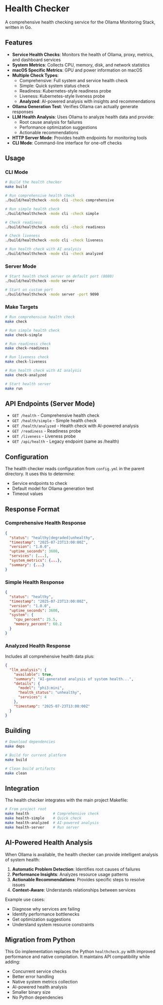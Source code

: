 # Health Checker

A comprehensive health checking service for the Ollama Monitoring Stack, written in Go.

## Features

- **Service Health Checks**: Monitors the health of Ollama, proxy, metrics, and dashboard services
- **System Metrics**: Collects CPU, memory, disk, and network statistics
- **macOS Specific Metrics**: GPU and power information on macOS
- **Multiple Check Types**:
  - Comprehensive: Full system and service health check
  - Simple: Quick system status check
  - Readiness: Kubernetes-style readiness probe
  - Liveness: Kubernetes-style liveness probe
  - **Analyzed**: AI-powered analysis with insights and recommendations
- **Ollama Generation Test**: Verifies Ollama can actually generate responses
- **LLM Health Analysis**: Uses Ollama to analyze health data and provide:
  - Root cause analysis for failures
  - Performance optimization suggestions
  - Actionable recommendations
- **HTTP Server Mode**: Provides health endpoints for monitoring tools
- **CLI Mode**: Command-line interface for one-off checks

## Usage

### CLI Mode

```bash
# Build the health checker
make build

# Run comprehensive health check
./build/healthcheck -mode cli -check comprehensive

# Run simple health check
./build/healthcheck -mode cli -check simple

# Check readiness
./build/healthcheck -mode cli -check readiness

# Check liveness
./build/healthcheck -mode cli -check liveness

# Run health check with AI analysis
./build/healthcheck -mode cli -check analyzed
```

### Server Mode

```bash
# Start health check server on default port (8080)
./build/healthcheck -mode server

# Start on custom port
./build/healthcheck -mode server -port 9090
```

### Make Targets

```bash
# Run comprehensive health check
make check

# Run simple health check
make check-simple

# Run readiness check
make check-readiness

# Run liveness check
make check-liveness

# Run health check with AI analysis
make check-analyzed

# Start health server
make run
```

## API Endpoints (Server Mode)

- `GET /health` - Comprehensive health check
- `GET /health/simple` - Simple health check
- `GET /health/analyzed` - Health check with AI-powered analysis
- `GET /readiness` - Readiness probe
- `GET /liveness` - Liveness probe
- `GET /api/health` - Legacy endpoint (same as /health)

## Configuration

The health checker reads configuration from `config.yml` in the parent directory. It uses this to determine:
- Service endpoints to check
- Default model for Ollama generation test
- Timeout values

## Response Format

### Comprehensive Health Response
```json
{
  "status": "healthy|degraded|unhealthy",
  "timestamp": "2025-07-23T13:00:00Z",
  "version": "1.0.0",
  "uptime_seconds": 3600,
  "services": [...],
  "system_metrics": {...},
  "summary": {...}
}
```

### Simple Health Response
```json
{
  "status": "healthy",
  "timestamp": "2025-07-23T13:00:00Z",
  "version": "1.0.0",
  "uptime_seconds": 3600,
  "system": {
    "cpu_percent": 25.5,
    "memory_percent": 60.2
  }
}
```

### Analyzed Health Response
Includes all comprehensive health data plus:
```json
{
  "llm_analysis": {
    "available": true,
    "summary": "AI-generated analysis of system health...",
    "details": {
      "model": "phi3:mini",
      "health_status": "unhealthy",
      "services": 4
    },
    "timestamp": "2025-07-23T13:00:00Z"
  }
}
```

## Building

```bash
# Download dependencies
make deps

# Build for current platform
make build

# Clean build artifacts
make clean
```

## Integration

The health checker integrates with the main project Makefile:

```bash
# From project root
make health           # Comprehensive check
make health-simple    # Quick check
make health-analyzed  # AI-powered analysis
make health-server    # Run server
```

## AI-Powered Health Analysis

When Ollama is available, the health checker can provide intelligent analysis of system health:

1. **Automatic Problem Detection**: Identifies root causes of failures
2. **Performance Insights**: Analyzes resource usage patterns
3. **Actionable Recommendations**: Provides specific steps to resolve issues
4. **Context-Aware**: Understands relationships between services

Example use cases:
- Diagnose why services are failing
- Identify performance bottlenecks
- Get optimization suggestions
- Understand system resource constraints

## Migration from Python

This Go implementation replaces the Python `healthcheck.py` with improved performance and native compilation. It maintains API compatibility while adding:
- Concurrent service checks
- Better error handling
- Native system metrics collection
- AI-powered health analysis
- Smaller binary size
- No Python dependencies